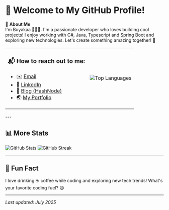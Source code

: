 # 👋 Welcome to My GitHub Profile!

🌟 **About Me**  
I'm Buyakaa 👩🏻‍💻. I'm a passionate developer who loves building cool projects! I enjoy working with C#, Java, Typescript and Spring Boot and exploring new technologies. Let's create something amazing together! 🚀

<table>
  <tr>
    <td>
      <h3>📬 How to reach out to me:</h3>
      <ul>
        <li>✉️ <a href="mailto:buyandelgertsendsuren@gmail.com" target="_blank">Email</a></li>
        <li>💼 <a href="https://www.linkedin.com/in/tsbuyandelger" target="_blank">LinkedIn</a></li>
        <li>🔗 <a href="https://hashnode.com/@buyakaa" target="_blank">Blog (HashNode)</a></li>
        <li>🌏 <a href="https://buyandelgerts.github.io" target="_blank"> My Portfolio</a></li>
      </ul>
    </td>
    <td>
      <img src="https://github-readme-stats.vercel.app/api/top-langs/?username=buyakaa13&layout=compact&theme=vue-dark&hide_border=true&card_width=600" alt="Top Languages" />
    </td>
  </tr>
</table>
---

## 📊 More Stats
![GitHub Stats](https://github-readme-stats.vercel.app/api?username=buyakaa13&show_icons=true&theme=vue-dark&hide_border=true)
![GitHub Streak](https://github-readme-streak-stats.herokuapp.com?user=buyakaa13&theme=vue-dark&hide_border=true&border_radius=5&short_numbers=true&exclude_days=Sun%2CSat&card_width=500&card_height=200)

---

## 🌈 Fun Fact
I love drinking ☕ coffee while coding and exploring new tech trends! What's your favorite coding fuel? 😄

---
*Last updated: July 2025*
